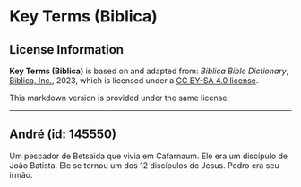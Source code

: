 # Key Terms (Biblica)

## License Information

**Key Terms (Biblica)** is based on and adapted from: _Biblica Bible Dictionary_, [Biblica, Inc.](https://www.biblica.com/), 2023, which is licensed under a [CC BY-SA 4.0 license](https://creativecommons.org/licenses/by-sa/4.0/legalcode.en).

This markdown version is provided under the same license.



--------------------------------

## André (id: 145550)

Um pescador de Betsaida que vivia em Cafarnaum. Ele era um discípulo de João Batista. Ele se tornou um dos 12 discípulos de Jesus. Pedro era seu irmão.


